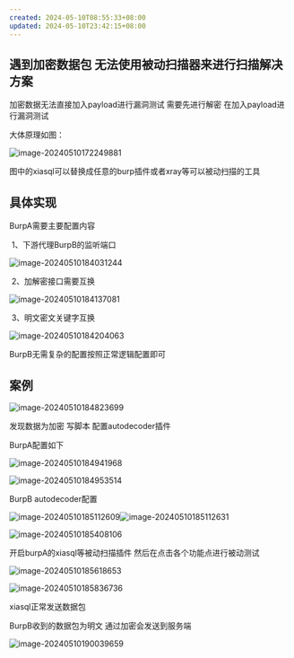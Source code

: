 ```yaml
---
created: 2024-05-10T08:55:33+08:00
updated: 2024-05-10T23:42:15+08:00
---
```


## 遇到加密数据包 无法使用被动扫描器来进行扫描解决方案

加密数据无法直接加入payload进行漏洞测试 需要先进行解密 在加入payload进行漏洞测试 

大体原理如图：

![image-20240510172249881](photo/image-20240510172249881.png)

图中的xiasql可以替换成任意的burp插件或者xray等可以被动扫描的工具

## 具体实现

BurpA需要主要配置内容

​	1、下游代理BurpB的监听端口

![image-20240510184031244](photo/image-20240510184031244.png)

​	2、加解密接口需要互换

![image-20240510184137081](photo/image-20240510184137081.png)

​	3、明文密文关键字互换

![image-20240510184204063](photo/image-20240510184204063.png)

BurpB无需复杂的配置按照正常逻辑配置即可

## 案例

![image-20240510184823699](photo/image-20240510184823699.png)

发现数据为加密 写脚本 配置autodecoder插件



BurpA配置如下

![image-20240510184941968](photo/image-20240510184941968.png)

![image-20240510184953514](photo/image-20240510184953514.png)

BurpB autodecoder配置

![image-20240510185112609](photo/image-20240510185112609.png)![image-20240510185112631](photo/image-20240510185112631.png)

![image-20240510185408106](photo/image-20240510185408106.png)





开启burpA的xiasql等被动扫描插件 然后在点击各个功能点进行被动测试

![image-20240510185618653](photo/image-20240510185618653.png)

![image-20240510185836736](photo/image-20240510185836736.png)

xiasql正常发送数据包



BurpB收到的数据包为明文 通过加密会发送到服务端

![image-20240510190039659](photo/image-20240510190039659.png)
